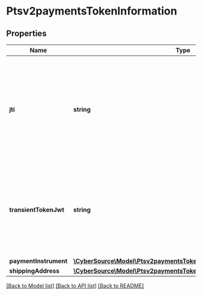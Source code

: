 # Ptsv2paymentsTokenInformation

## Properties
Name | Type | Description | Notes
------------ | ------------- | ------------- | -------------
**jti** | **string** | TMS Transient Token, 64 hexadecimal id value representing captured payment credentials (including Sensitive Authentication Data, e.g. CVV). | [optional] 
**transientTokenJwt** | **string** | Flex API Transient Token encoded as JWT (JSON Web Token), e.g. Flex microform or Unified Payment checkout result. | [optional] 
**paymentInstrument** | [**\CyberSource\Model\Ptsv2paymentsTokenInformationPaymentInstrument**](Ptsv2paymentsTokenInformationPaymentInstrument.md) |  | [optional] 
**shippingAddress** | [**\CyberSource\Model\Ptsv2paymentsTokenInformationShippingAddress**](Ptsv2paymentsTokenInformationShippingAddress.md) |  | [optional] 

[[Back to Model list]](../README.md#documentation-for-models) [[Back to API list]](../README.md#documentation-for-api-endpoints) [[Back to README]](../README.md)


